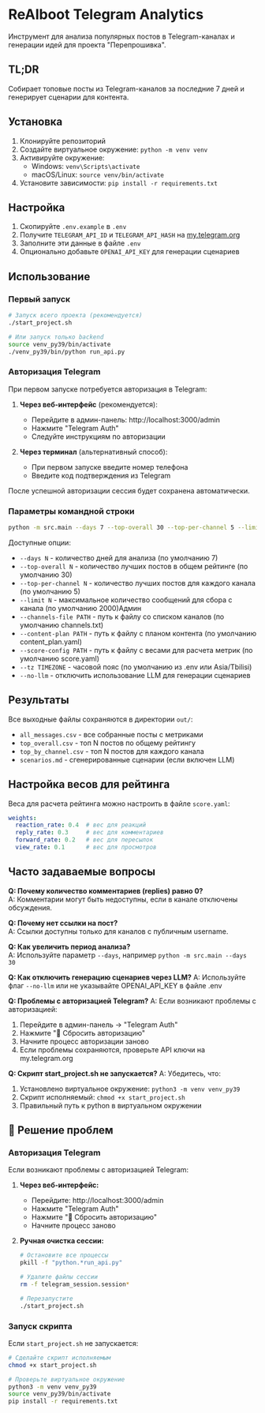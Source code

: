 # ReAIboot Telegram Analytics

Инструмент для анализа популярных постов в Telegram-каналах и генерации идей для проекта "Перепрошивка".

## TL;DR

Собирает топовые посты из Telegram-каналов за последние 7 дней и генерирует сценарии для контента.

## Установка

1. Клонируйте репозиторий
2. Создайте виртуальное окружение: `python -m venv venv`
3. Активируйте окружение: 
   - Windows: `venv\Scripts\activate`
   - macOS/Linux: `source venv/bin/activate`
4. Установите зависимости: `pip install -r requirements.txt`

## Настройка

1. Скопируйте `.env.example` в `.env`
2. Получите `TELEGRAM_API_ID` и `TELEGRAM_API_HASH` на [my.telegram.org](https://my.telegram.org)
3. Заполните эти данные в файле `.env`
4. Опционально добавьте `OPENAI_API_KEY` для генерации сценариев

## Использование

### Первый запуск

```bash
# Запуск всего проекта (рекомендуется)
./start_project.sh

# Или запуск только backend
source venv_py39/bin/activate
./venv_py39/bin/python run_api.py
```

### Авторизация Telegram

При первом запуске потребуется авторизация в Telegram:

1. **Через веб-интерфейс** (рекомендуется):
   - Перейдите в админ-панель: http://localhost:3000/admin
   - Нажмите "Telegram Auth"
   - Следуйте инструкциям по авторизации

2. **Через терминал** (альтернативный способ):
   - При первом запуске введите номер телефона
   - Введите код подтверждения из Telegram

После успешной авторизации сессия будет сохранена автоматически.

### Параметры командной строки

```bash
python -m src.main --days 7 --top-overall 30 --top-per-channel 5 --limit 2000
```

Доступные опции:
- `--days N` - количество дней для анализа (по умолчанию 7)
- `--top-overall N` - количество лучших постов в общем рейтинге (по умолчанию 30)
- `--top-per-channel N` - количество лучших постов для каждого канала (по умолчанию 5)
- `--limit N` - максимальное количество сообщений для сбора с канала (по умолчанию 2000)Админ 
- `--channels-file PATH` - путь к файлу со списком каналов (по умолчанию channels.txt)
- `--content-plan PATH` - путь к файлу с планом контента (по умолчанию content_plan.yaml)
- `--score-config PATH` - путь к файлу с весами для расчета метрик (по умолчанию score.yaml)
- `--tz TIMEZONE` - часовой пояс (по умолчанию из .env или Asia/Tbilisi)
- `--no-llm` - отключить использование LLM для генерации сценариев

## Результаты

Все выходные файлы сохраняются в директории `out/`:

- `all_messages.csv` - все собранные посты с метриками
- `top_overall.csv` - топ N постов по общему рейтингу
- `top_by_channel.csv` - топ N постов для каждого канала
- `scenarios.md` - сгенерированные сценарии (если включен LLM)

## Настройка весов для рейтинга

Веса для расчета рейтинга можно настроить в файле `score.yaml`:

```yaml
weights:
  reaction_rate: 0.4  # вес для реакций
  reply_rate: 0.3     # вес для комментариев
  forward_rate: 0.2   # вес для пересылок
  view_rate: 0.1      # вес для просмотров
```

## Часто задаваемые вопросы

**Q: Почему количество комментариев (replies) равно 0?**  
A: Комментарии могут быть недоступны, если в канале отключены обсуждения.

**Q: Почему нет ссылки на пост?**  
A: Ссылки доступны только для каналов с публичным username.

**Q: Как увеличить период анализа?**  
A: Используйте параметр `--days`, например `python -m src.main --days 30`

**Q: Как отключить генерацию сценариев через LLM?**
A: Используйте флаг `--no-llm` или не указывайте OPENAI_API_KEY в файле .env

**Q: Проблемы с авторизацией Telegram?**
A: Если возникают проблемы с авторизацией:
1. Перейдите в админ-панель → "Telegram Auth"
2. Нажмите "🔄 Сбросить авторизацию"
3. Начните процесс авторизации заново
4. Если проблемы сохраняются, проверьте API ключи на my.telegram.org

**Q: Скрипт start_project.sh не запускается?**
A: Убедитесь, что:
1. Установлено виртуальное окружение: `python3 -m venv venv_py39`
2. Скрипт исполняемый: `chmod +x start_project.sh`
3. Правильный путь к python в виртуальном окружении

## 🔧 Решение проблем

### Авторизация Telegram
Если возникают проблемы с авторизацией Telegram:

1. **Через веб-интерфейс:**
   - Перейдите: http://localhost:3000/admin
   - Нажмите "Telegram Auth"
   - Нажмите "🔄 Сбросить авторизацию"
   - Начните процесс заново

2. **Ручная очистка сессии:**
   ```bash
   # Остановите все процессы
   pkill -f "python.*run_api.py"

   # Удалите файлы сессии
   rm -f telegram_session.session*

   # Перезапустите
   ./start_project.sh
   ```

### Запуск скрипта
Если `start_project.sh` не запускается:
```bash
# Сделайте скрипт исполняемым
chmod +x start_project.sh

# Проверьте виртуальное окружение
python3 -m venv venv_py39
source venv_py39/bin/activate
pip install -r requirements.txt
```
